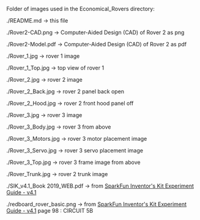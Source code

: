 Folder of images used in the Economical_Rovers directory:

./README.md &rightarrow; this file

./Rover2-CAD.png &rightarrow; Computer-Aided Design (CAD) of Rover 2 as png

./Rover2-Model.pdf &rightarrow; Computer-Aided Design (CAD) of Rover 2 as pdf

./Rover_1.jpg &rightarrow; rover 1 image

./Rover_1_Top.jpg &rightarrow; top view of rover 1

./Rover_2.jpg &rightarrow; rover 2 image

./Rover_2_Back.jpg &rightarrow; rover 2 panel back open

./Rover_2_Hood.jpg &rightarrow; rover 2 front hood panel off

./Rover_3.jpg &rightarrow; rover 3 image

./Rover_3_Body.jpg &rightarrow; rover 3 from above

./Rover_3_Motors.jpg &rightarrow; rover 3 motor placement image

./Rover_3_Servo.jpg &rightarrow; rover 3 servo placement image

./Rover_3_Top.jpg &rightarrow; rover 3 frame image from above

./Rover_Trunk.jpg &rightarrow; rover 2 trunk image

./SIK_v4.1_Book 2019_WEB.pdf &rightarrow; from [SparkFun Inventor's Kit Experiment Guide - v4.1](https://learn.sparkfun.com/tutorials/sparkfun-inventors-kit-experiment-guide---v41)

./redboard_rover_basic.png &rightarrow; from [SparkFun Inventor's Kit Experiment Guide - v4.1](https://learn.sparkfun.com/tutorials/sparkfun-inventors-kit-experiment-guide---v41) page 98 : CIRCUIT 5B

